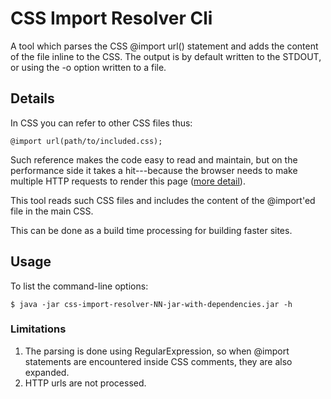 # CSS Import Resolver Cli

A tool which parses the CSS @import url() statement and adds the content of the file inline to the CSS. The output is by default written to the STDOUT, or using the -o option written to a file.

## Details

In CSS you can refer to other CSS files thus:

    @import url(path/to/included.css);

Such reference makes the code easy to read and maintain, but on the performance side it takes a hit---because the browser needs to make multiple HTTP requests to render this page ([more detail](http://www.stevesouders.com/blog/2009/04/09/dont-use-import/)).

This tool reads such CSS files and includes the content of the @import'ed file in the main CSS.

This can be done as a build time processing for building faster sites.

## Usage

To list the command-line options:

    $ java -jar css-import-resolver-NN-jar-with-dependencies.jar -h

### Limitations

1. The parsing is done using RegularExpression, so when @import statements are encountered inside CSS comments, they are also expanded.
2. HTTP urls are not processed.


